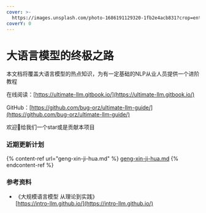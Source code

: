 ```yaml
---
cover: >-
  https://images.unsplash.com/photo-1686191129320-1fb2e4acb831?crop=entropy&cs=srgb&fm=jpg&ixid=M3wxOTcwMjR8MHwxfHNlYXJjaHw4fHxBSXxlbnwwfHx8fDE3MDg0NDcxODV8MA&ixlib=rb-4.0.3&q=85
coverY: 0
---
```


# 大语言模型的终极之路

本文档将覆盖大语言模型的热点知识，为有一定基础的NLP从业人员提供一个进阶教程

在线阅读：[https://ultimate-llm.gitbook.io/](https://ultimate-llm.gitbook.io/)

GitHub：[https://github.com/bug-orz/ultimate-llm-guide/](https://github.com/bug-orz/ultimate-llm-guide/)

欢迎👏给我们一个star或是贡献本项目

### 近期更新计划

{% content-ref url="geng-xin-ji-hua.md" %}
[geng-xin-ji-hua.md](geng-xin-ji-hua.md)
{% endcontent-ref %}

### 参考资料

* 《大规模语言模型 从理论到实践》 \
  [https://intro-llm.github.io/](https://intro-llm.github.io/)
